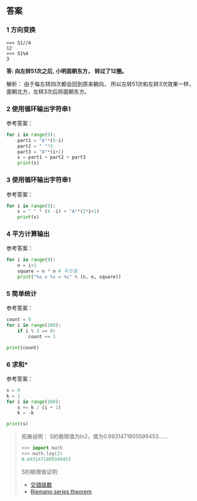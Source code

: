 ## 答案

### 1 方向变换
```
>>> 51//4
12
>>> 51%4
3
```
**答: 向左转51次之后,**
**小明面朝东方，**
**转过了12圈。**

解析：
由于每左转四次都会回到原来朝向，
所以左转51次和左转3次效果一样，
面朝北方，左转3次后将面朝东方。

### 2 使用循环输出字符串1
参考答案：
```python
for i in range(5):
    part1 = "A"*(5-i)
    part2 = " "*3
    part3 = "A"*(i+1)
    s = part1 + part2 + part3
    print(s)
```

### 3 使用循环输出字符串1
参考答案：
```python
for i in range(5):
    s = " " * (4 -i) + "A"*(2*i+1)
    print(s)
```

### 4 平方计算输出
参考答案：
```python
for i in range(9):
    n = i+1
    square = n * n # 平方值
    print("%s x %s = %s" % (n, n, square))
```

### 5 简单统计
参考答案：
```python
count = 0
for i in range(100):
    if i % 3 == 0:
        count += 1

print(count)
```

### 6 求和*
参考答案：
```python
s = 0
k = 1
for i in range(100):
    s += k / (i + 1)
    k = -k

print(s)
```

> 拓展说明：
S的极限值为ln2，值为0.6931471805599453......
> ```python
> >>> import math
> >>> math.log(2)
> 0.6931471805599453
> ```
> S的极限值证明:
> - [交错级数](https://baike.baidu.com/item/%E4%BA%A4%E9%94%99%E7%BA%A7%E6%95%B0/1220709)
> - [Riemann series theorem](https://en.wikipedia.org/wiki/Riemann_series_theorem#Changing_the_sum)
>

